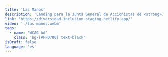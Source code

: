 ```yaml
---
title: 'Las Manos'
description: 'Landing para la Junta General de Accionistas de <strong>Iberdrola</strong> (2021). El objetivo fue presentar datos y hechos sobre "Diversidad e Inclusión" de forma visual, cercana y humana.'
link: 'https://diversidad-inclusion-staging.netlify.app/'
video: './las-manos.webm'
tags:
  - name: 'WCAG AA'
    class: 'bg-[#FFD700] text-black'
isDraft: false
language: 'es'
---
```

